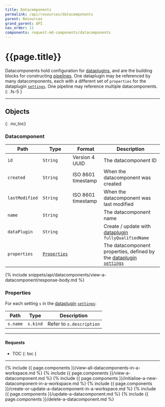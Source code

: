 ```yaml
---
title: Datacomponents
permalink: /api/resources/datacomponents
parent: Resources
grand_parent: API
nav_order: 11
components: request-md-components/datacomponents
---
```


# {{page.title}}

Datacomponents hold configuration for [dataplugins](dataplugins), and are the building blocks for constructing [pipelines](pipelines). One dataplugin may be referenced by many datacomponents, each with a different set of `properties` for the dataplugin [`settings`](dataplugins#setting). One pipeline may reference multiple datacomponents.
{: .fs-5 }

---

## Objects
{: .no_toc}

### Datacomponent

Path | Type | Format | Description
---- | ---- | ------ | -----------
`id` | `String` | Version 4 UUID | The datacomponent ID
`created` | `String` | ISO 8601 timestamp | When the datacomponent was created
`lastModified` | `String` | ISO 8601 timestamp | When the datacomponent was last modified
`name` | `String` | | The datacomponent name
`dataPlugin` | `String` | | Create / update with [dataplugin](dataplugins#dataplugin) `fullyQualifiedName`
`properties` | [`Properties`](#properties) | | The datacomponent properties, defined by the [dataplugin](dataplugins) [`settings`](dataplugins#setting)

{% include snippets/api/datacomponents/view-a-datacomponent/response-body.md %}

### Properties

For each setting `s` in the [dataplugin](dataplugins) [`settings`](dataplugins#setting):

Path | Type | Description
---- | ---- | -----------
`s.name` | `s.kind` | Refer to `s.description`

---

#### Requests

- TOC
{: toc }

---

{% include {{ page.components }}/view-all-datacomponents-in-a-workspace.md %}
{% include {{ page.components }}/view-a-datacomponent.md %}
{% include {{ page.components }}/initialise-a-new-datacomponent-in-a-workspace.md %}
{% include {{ page.components }}/create-or-update-a-datacomponent-in-a-workspace.md %}
{% include {{ page.components }}/update-a-datacomponent.md %}
{% include {{ page.components }}/delete-a-datacomponent.md %}
